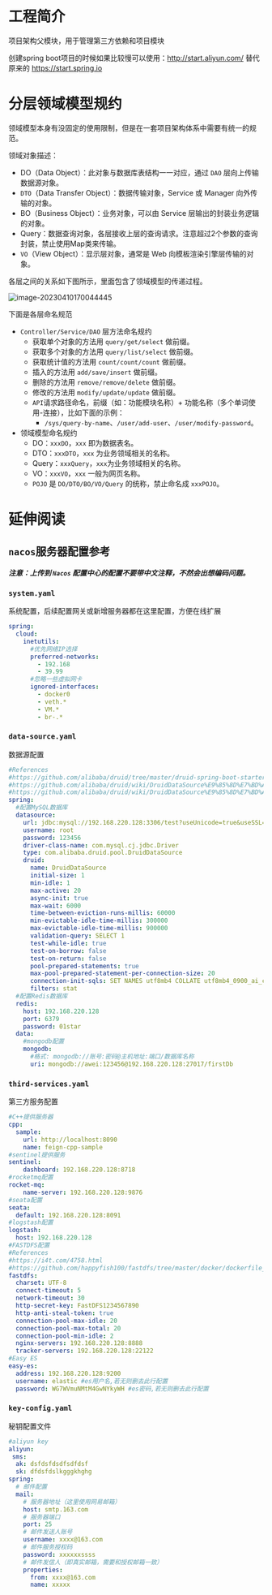 # 工程简介
项目架构父模块，用于管理第三方依赖和项目模块

创建spring boot项目的时候如果比较慢可以使用：http://start.aliyun.com/ 替代原来的 https://start.spring.io

# 分层领域模型规约

领域模型本身有没固定的使用限制，但是在一套项目架构体系中需要有统一的规范。

领域对象描述：

- DO（Data Object）：此对象与数据库表结构一一对应，通过 `DAO` 层向上传输数据源对象。
- `DTO`（Data Transfer Object）：数据传输对象，Service 或 Manager 向外传输的对象。 
- BO（Business Object）：业务对象，可以由 Service 层输出的封装业务逻辑的对象。
- Query：数据查询对象，各层接收上层的查询请求。注意超过2个参数的查询封装，禁止使用Map类来传输。
- `VO`（View Object）：显示层对象，通常是 Web 向模板渲染引擎层传输的对象。

各层之间的关系如下图所示，里面包含了领域模型的传递过程。

![image-20230410170044445](imgs/layer.png)

下面是各层命名规范

- `Controller/Service/DAO` 层方法命名规约
  - 获取单个对象的方法用 `query/get/select` 做前缀。
  - 获取多个对象的方法用 `query/list/select` 做前缀。
  - 获取统计值的方法用 `count/count/count` 做前缀。
  - 插入的方法用 `add/save/insert` 做前缀。
  - 删除的方法用 `remove/remove/delete` 做前缀。
  - 修改的方法用 `modify/update/update` 做前缀。
  - `API`请求路径命名，前缀（如：功能模块名称）+ 功能名称（多个单词使用-连接），比如下面的示例：
    - `/sys/query-by-name`、`/user/add-user`、`/user/modify-password`。
- 领域模型命名规约
  - DO：`xxxDO`，`xxx` 即为数据表名。
  - DTO：`xxxDTO`，`xxx` 为业务领域相关的名称。
  - Query：`xxxQuery`，`xxx`为业务领域相关的名称。
  - VO：`xxxVO`，`xxx` 一般为网页名称。
  - `POJO` 是 `DO/DTO/BO/VO/Query` 的统称，禁止命名成 `xxxPOJO`。

# 延伸阅读

## `nacos`服务器配置参考

***注意：上传到  `Nacos`  配置中心的配置不要带中文注释，不然会出想编码问题。***

### `system.yaml`

系统配置，后续配置网关或新增服务器都在这里配置，方便在线扩展

```yaml
spring:
  cloud:
    inetutils:
      #优先网络IP选择
      preferred-networks: 
        - 192.168
        - 39.99
      #忽略一些虚拟网卡
      ignored-interfaces:
        - docker0
        - veth.*
        - VM.*
        - br-.*
```

### `data-source.yaml`

数据源配置

```yaml
#References
#https://github.com/alibaba/druid/tree/master/druid-spring-boot-starter
#https://github.com/alibaba/druid/wiki/DruidDataSource%E9%85%8D%E7%BD%AE
#https://github.com/alibaba/druid/wiki/DruidDataSource%E9%85%8D%E7%BD%AE%E5%B1%9E%E6%80%A7%E5%88%97%E8%A1%A8
spring:
  #配置MySQL数据库
  datasource:
    url: jdbc:mysql://192.168.220.128:3306/test?useUnicode=true&useSSL=false&characterEncoding=utf-8&serverTimezone=Asia/Shanghai&allowPublicKeyRetrieval=true
    username: root
    password: 123456
    driver-class-name: com.mysql.cj.jdbc.Driver
    type: com.alibaba.druid.pool.DruidDataSource
    druid:
      name: DruidDataSource
      initial-size: 1
      min-idle: 1
      max-active: 20
      async-init: true
      max-wait: 6000
      time-between-eviction-runs-millis: 60000
      min-evictable-idle-time-millis: 300000
      max-evictable-idle-time-millis: 900000
      validation-query: SELECT 1
      test-while-idle: true
      test-on-borrow: false
      test-on-return: false
      pool-prepared-statements: true
      max-pool-prepared-statement-per-connection-size: 20
      connection-init-sqls: SET NAMES utf8mb4 COLLATE utf8mb4_0900_ai_ci;
      filters: stat
  #配置Redis数据库
  redis:
    host: 192.168.220.128
    port: 6379
    password: 01star
  data:
    #mongodb配置
    mongodb:
      #格式: mongodb://账号:密码@主机地址:端口/数据库名称
      uri: mongodb://awei:123456@192.168.220.128:27017/firstDb
```

### `third-services.yaml` 

第三方服务配置

```yaml
#C++提供服务器
cpp:
  sample:
    url: http://localhost:8090
    name: feign-cpp-sample
#sentinel提供服务
sentinel:
    dashboard: 192.168.220.128:8718
#rocketmq配置
rocket-mq:
    name-server: 192.168.220.128:9876
#seata配置
seata:
  default: 192.168.220.128:8091
#logstash配置
logstash:
  host: 192.168.220.128
#FASTDFS配置
#References
#https://i4t.com/4758.html
#https://github.com/happyfish100/fastdfs/tree/master/docker/dockerfile_network/conf
fastdfs:
  charset: UTF-8
  connect-timeout: 5
  network-timeout: 30
  http-secret-key: FastDFS1234567890
  http-anti-steal-token: true
  connection-pool-max-idle: 20
  connection-pool-max-total: 20
  connection-pool-min-idle: 2
  nginx-servers: 192.168.220.128:8888
  tracker-servers: 192.168.220.128:22122
#Easy ES
easy-es:
  address: 192.168.220.128:9200
  username: elastic #es用户名,若无则删去此行配置
  password: WG7WVmuNMtM4GwNYkyWH #es密码,若无则删去此行配置
```

### `key-config.yaml`

秘钥配置文件

```yaml
#aliyun key
aliyun:
 sms:
  ak: dsfdsfdsdfsdfdsf
  sk: dfdsfdslkgggkhghg
spring:
  # 邮件配置
  mail:
    # 服务器地址（这里使用网易邮箱）
    host: smtp.163.com
    # 服务器端口
    port: 25
    # 邮件发送人账号
    username: xxxx@163.com
    # 邮件服务授权码
    password: xxxxxxssss
    # 邮件发信人（即真实邮箱，需要和授权邮箱一致）
    properties:
      from: xxxx@163.com
      name: xxxxx
```

